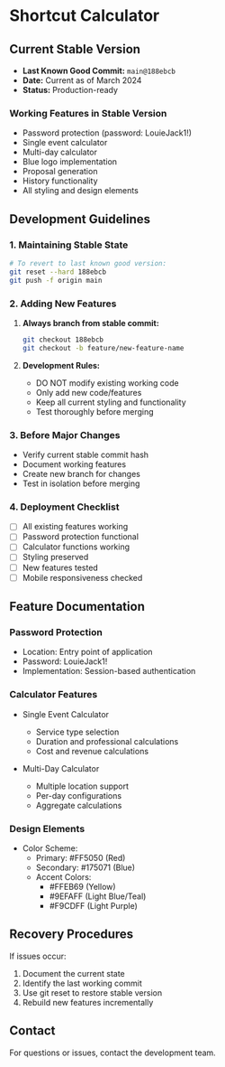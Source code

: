 # Shortcut Calculator

## Current Stable Version
- **Last Known Good Commit:** `main@188ebcb`
- **Date:** Current as of March 2024
- **Status:** Production-ready

### Working Features in Stable Version
- Password protection (password: LouieJack1!)
- Single event calculator
- Multi-day calculator
- Blue logo implementation
- Proposal generation
- History functionality
- All styling and design elements

## Development Guidelines

### 1. Maintaining Stable State
```bash
# To revert to last known good version:
git reset --hard 188ebcb
git push -f origin main
```

### 2. Adding New Features
1. **Always branch from stable commit:**
   ```bash
   git checkout 188ebcb
   git checkout -b feature/new-feature-name
   ```

2. **Development Rules:**
   - DO NOT modify existing working code
   - Only add new code/features
   - Keep all current styling and functionality
   - Test thoroughly before merging

### 3. Before Major Changes
- Verify current stable commit hash
- Document working features
- Create new branch for changes
- Test in isolation before merging

### 4. Deployment Checklist
- [ ] All existing features working
- [ ] Password protection functional
- [ ] Calculator functions working
- [ ] Styling preserved
- [ ] New features tested
- [ ] Mobile responsiveness checked

## Feature Documentation

### Password Protection
- Location: Entry point of application
- Password: LouieJack1!
- Implementation: Session-based authentication

### Calculator Features
- Single Event Calculator
  - Service type selection
  - Duration and professional calculations
  - Cost and revenue calculations

- Multi-Day Calculator
  - Multiple location support
  - Per-day configurations
  - Aggregate calculations

### Design Elements
- Color Scheme:
  - Primary: #FF5050 (Red)
  - Secondary: #175071 (Blue)
  - Accent Colors:
    - #FFEB69 (Yellow)
    - #9EFAFF (Light Blue/Teal)
    - #F9CDFF (Light Purple)

## Recovery Procedures
If issues occur:
1. Document the current state
2. Identify the last working commit
3. Use git reset to restore stable version
4. Rebuild new features incrementally

## Contact
For questions or issues, contact the development team. 